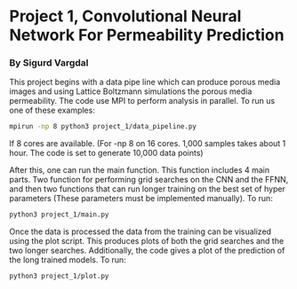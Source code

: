 # Project 1, Convolutional Neural Network For Permeability Prediction
### By Sigurd Vargdal

This project begins with a data pipe line which can produce porous media images and using Lattice Boltzmann simulations the porous media permeability. The code use MPI to perform analysis in parallel. To run us one of these examples:
```bash
mpirun -np 8 python3 project_1/data_pipeline.py
```
If 8 cores are available. (For -np 8 on 16 cores. 1,000 samples takes about 1 hour. The code is set to generate 10,000 data points)

After this, one can run the main function. This function includes 4 main parts. Two function for performing grid searches on the CNN and the FFNN, and then two functions that can run longer training on the best set of hyper parameters (These parameters must be implemented manually). To run: 
```bash
python3 project_1/main.py
```

Once the data is processed the data from the training can be visualized using the plot script. This produces plots of both the grid searches and the two longer searches. Additionally, the code gives a plot of the prediction of the long trained models. To run:
```bash
python3 project_1/plot.py
```
